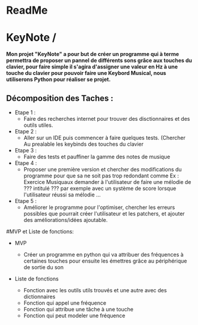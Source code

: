 # ReadMe

# KeyNote /

__Mon projet "KeyNote" a pour but de créer un programme qui à terme permettra de proposer un pannel de différents sons grâce aux touches du clavier,
pour faire simple il s'agira d'assigner une valeur en Hz à une touche du clavier pour pouvoir faire une Keybord Musical, nous utiliserons Python pour réaliser se projet.__

## Décomposition des Taches : 
  *  Etape 1 : 
     * Faire des recherches internet pour trouver des disctionnaires et des outils utiles.
  *  Etape 2 :
     * Aller sur un IDE puis commencer à faire quelques tests. (Chercher Au prealable les keybinds des touches du clavier
  *  Etape 3 :
     * Faire des tests et pauffiner la gamme des notes de musique
  *  Etape 4 :
     * Proposer une première version et chercher des modifications du programme pour que sa ne soit pas trop redondant comme Ex : Exercice Musiquaux
     demander à l'utilisateur de faire une mélodie de ??? intitulé ??? par exemple avec un système de score lorsque l'utilisateur réussi sa mélodie ...
  * Etape 5 : 
     * Améliorer le programme pour l'optimiser, chercher les erreurs possibles que pourrait créer l'utilisateur et les patchers, et ajouter des améliorations/idées ajoutable.

#MVP et Liste de fonctions:


* MVP
  * Créer un programme en python qui va attribuer des fréquences à certaines touches pour ensuite les émettres grâce au périphérique de sortie du son
   
* Liste de fonctions
  * Fonction avec les outils utils trouvés et une autre avec des dictionnaires
  * Fonction qui appel une fréquence
  * Fonction qui attribue une tâche à une touche
  * Fonction qui peut modeler une fréquence
